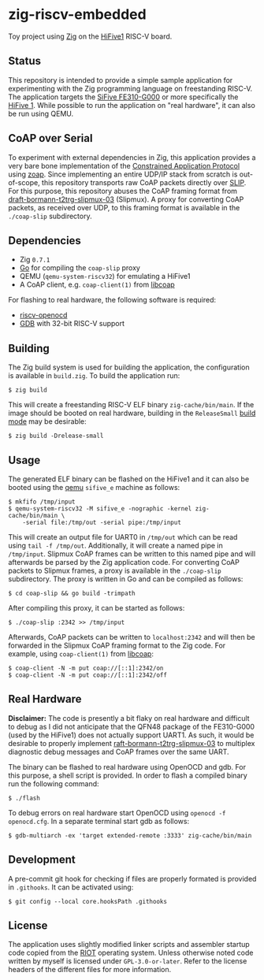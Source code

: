 # zig-riscv-embedded

Toy project using [Zig][zig website] on the [HiFive1][hifive1 website] RISC-V board.

## Status

This repository is intended to provide a simple sample application for
experimenting with the Zig programming language on freestanding RISC-V.
The application targets the [SiFive FE310-G000][fe310 manual] or more
specifically the [HiFive 1][hifive1 website]. While possible to run the
application on "real hardware", it can also be run using QEMU.

## CoAP over Serial

To experiment with external dependencies in Zig, this application
provides a very bare bone implementation of the [Constrained Application Protocol][rfc7252]
using [zoap][zoap github]. Since implementing an entire UDP/IP stack
from scratch is out-of-scope, this repository transports raw CoAP packets
directly over [SLIP][rfc1055]. For this purpose, this repository abuses
the CoAP framing format from [draft-bormann-t2trg-slipmux-03][slipmux]
(Slipmux). A proxy for converting CoAP packets, as received over UDP, to this
framing format is available in the `./coap-slip` subdirectory.

## Dependencies

* Zig `0.7.1`
* [Go][golang web] for compiling the `coap-slip` proxy
* QEMU (`qemu-system-riscv32`) for emulating a HiFive1
* A CoAP client, e.g. `coap-client(1)` from [libcoap][libcoap github]

For flashing to real hardware, the following software is required:

* [riscv-openocd][riscv-openocd]
* [GDB][gdb web] with 32-bit RISC-V support

## Building

The Zig build system is used for building the application, the
configuration is available in `build.zig`. To build the application run:

	$ zig build

This will create a freestanding RISC-V ELF binary `zig-cache/bin/main`.
If the image should be booted on real hardware, building in the
`ReleaseSmall` [build mode][zig build modes] may be desirable:

	$ zig build -Drelease-small

## Usage

The generated ELF binary can be flashed on the HiFive1 and it can also
be booted using the [qemu][qemu website] `sifive_e` machine as follows:

	$ mkfifo /tmp/input
	$ qemu-system-riscv32 -M sifive_e -nographic -kernel zig-cache/bin/main \
		-serial file:/tmp/out -serial pipe:/tmp/input

This will create an output file for UART0 in `/tmp/out` which can be
read using `tail -f /tmp/out`. Additionally, it will create a named pipe
in `/tmp/input`. Slipmux CoAP frames can be written to this named pipe
and will afterwards be parsed by the Zig application code. For
converting CoAP packets to Slipmux frames, a proxy is available in the
`./coap-slip` subdirectory. The proxy is written in Go and can be compiled
as follows:

	$ cd coap-slip && go build -trimpath

After compiling this proxy, it can be started as follows:

	$ ./coap-slip :2342 >> /tmp/input

Afterwards, CoAP packets can be written to `localhost:2342` and will
then be forwarded in the Slipmux CoAP framing format to the Zig code.
For example, using `coap-client(1)` from [libcoap][libcoap github]:

	$ coap-client -N -m put coap://[::1]:2342/on
	$ coap-client -N -m put coap://[::1]:2342/off

## Real Hardware

**Disclaimer:** The code is presently a bit flaky on real hardware and
difficult to debug as I did not anticipate that the QFN48 package of the
FE310-G000 (used by the HiFive1) does not actually support UART1. As
such, it would be desirable to properly implement
[raft-bormann-t2trg-slipmux-03][slipmux] to multiplex diagnostic debug
messages and CoAP frames over the same UART.

The binary can be flashed to real hardware using OpenOCD and gdb. For
this purpose, a shell script is provided. In order to flash a compiled
binary run the following command:

	$ ./flash

To debug errors on real hardware start OpenOCD using `openocd -f
openocd.cfg`. In a separate terminal start gdb as follows:

	$ gdb-multiarch -ex 'target extended-remote :3333' zig-cache/bin/main

## Development

A pre-commit git hook for checking if files are properly formated is
provided in `.githooks`. It can be activated using:

	$ git config --local core.hooksPath .githooks

## License

The application uses slightly modified linker scripts and assembler
startup code copied from the [RIOT][riot fe310] operating system. Unless
otherwise noted code written by myself is licensed under
`GPL-3.0-or-later`. Refer to the license headers of the different files
for more information.

[zig website]: https://ziglang.org/
[zig build modes]: https://ziglang.org/documentation/master/#Build-Mode
[qemu website]: https://www.qemu.org/
[fe310 manual]: https://static.dev.sifive.com/FE310-G000.pdf
[hifive1 website]: https://www.sifive.com/boards/hifive1
[riot fe310]: https://github.com/RIOT-OS/RIOT/tree/master/cpu/fe310
[slipmux]: https://datatracker.ietf.org/doc/html/draft-bormann-t2trg-slipmux-03
[rfc7252]: https://datatracker.ietf.org/doc/html/rfc7252
[rfc1055]: https://datatracker.ietf.org/doc/html/rfc1055
[libcoap github]: https://github.com/obgm/libcoap
[golang web]: https://golang.org
[zoap github]: https://github.com/nmeum/zoap
[riscv-openocd]: https://github.com/riscv/riscv-openocd
[gdb web]: https://www.gnu.org/software/gdb/
